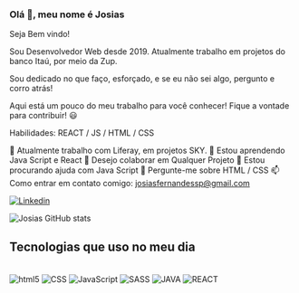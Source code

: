 ### Olá 👋, meu nome é Josias

Seja Bem vindo!

Sou Desenvolvedor Web desde 2019. Atualmente trabalho em projetos do banco Itaú, por meio da Zup.

Sou dedicado no que faço, esforçado, e se eu não sei algo, pergunto e corro atrás!

Aqui está um pouco do meu trabalho para você conhecer! Fique a vontade para contribuir! 😃

Habilidades: REACT / JS / HTML / CSS

🔭 Atualmente trabalho com Liferay, em projetos SKY. 🌱  Estou aprendendo Java Script e React 👯 Desejo colaborar em Qualquer Projeto 🤔 Estou procurando ajuda com Java Script 💬 Pergunte-me sobre HTML / CSS 📫 Como entrar em contato comigo: josiasfernandessp@gmail.com

[![Linkedin](https://img.shields.io/badge/LinkedIn-0077B5?style=for-the-badge&logo=linkedin&logoColor=white)](https://www.linkedin.com/in/josias-fernandes-pcd/)

![Josias GitHub stats](https://github-readme-stats.vercel.app/api?username=josiasssp&show_icons=true&theme=onedark)


## Tecnologias que uso no meu dia

<div style="display: inline_block"></br>
<img align="center" alt="html5" src="https://img.shields.io/badge/HTML5-E34F26?style=for-the-badge&logo=html5&logoColor=white">
<img align="center" alt="CSS" src="https://img.shields.io/badge/CSS3-1572B6?style=for-the-badge&logo=css3&logoColor=white">
<img align="center" alt="JavaScript" src="https://img.shields.io/badge/JavaScript-F7DF1E?style=for-the-badge&logo=javascript&logoColor=black">
<img align="center" alt="SASS" src="https://img.shields.io/badge/Sass-CC6699?style=for-the-badge&logo=sass&logoColor=white">
<img align="center" alt="JAVA" src="https://img.shields.io/badge/Java-ED8B00?style=for-the-badge&logo=java&logoColor=white">
<img align="center" alt="REACT" src="https://img.shields.io/badge/React-20232A?style=for-the-badge&logo=react&logoColor=61DAFB">

</div>
